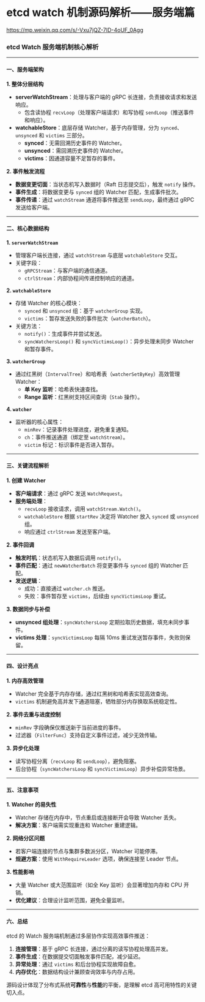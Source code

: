# etcd watch 机制源码解析——服务端篇

https://mp.weixin.qq.com/s/-Vxu7jQZ-7ID-4oUF_0Agg

### **etcd Watch 服务端机制核心解析**

---

#### **一、服务端架构**

**1. 整体分层结构**

- **serverWatchStream**：处理与客户端的 gRPC 长连接，负责接收请求和发送响应。
  - 包含读协程 `recvLoop`（处理客户端请求）和写协程 `sendLoop`（推送事件和响应）。
- **watchableStore**：底层存储 Watcher，基于内存管理，分为 `synced`、`unsynced` 和 `victims` 三部分。
  - **synced**：无需回溯历史事件的 Watcher。
  - **unsynced**：需回溯历史事件的 Watcher。
  - **victims**：因通道容量不足暂存的事件。

**2. 事件触发流程**

- **数据变更切面**：当状态机写入数据时（Raft 日志提交后），触发 `notify` 操作。
- **事件生成**：将数据变更与 `synced` 组的 Watcher 匹配，生成事件批次。
- **事件传递**：通过 `watchStream` 通道将事件推送至 `sendLoop`，最终通过 gRPC 发送给客户端。

---

#### **二、核心数据结构**

**1. `serverWatchStream`**

- 管理客户端长连接，通过 `watchStream` 与底层 `watchableStore` 交互。
- 关键字段：
  - `gRPCStream`：与客户端的通信通道。
  - `ctrlStream`：内部协程间传递控制响应的通道。

**2. `watchableStore`**

- 存储 Watcher 的核心模块：
  - `synced` 和 `unsynced` 组：基于 `watcherGroup` 实现。
  - `victims`：暂存发送失败的事件批次（`watcherBatch`）。
- 关键方法：
  - `notify()`：生成事件并尝试发送。
  - `syncWatchersLoop()` 和 `syncVictimsLoop()`：异步处理未同步 Watcher 和暂存事件。

**3. `watcherGroup`**

- 通过红黑树（`IntervalTree`）和哈希表（`watcherSetByKey`）高效管理 Watcher：
  - **单 Key 监听**：哈希表快速查找。
  - **Range 监听**：红黑树支持区间查询（`Stab` 操作）。

**4. `watcher`**

- 监听器的核心属性：
  - `minRev`：记录事件处理进度，避免重复通知。
  - `ch`：事件推送通道（绑定至 `watchStream`）。
  - `victim` 标记：标识事件是否进入暂存。

---

#### **三、关键流程解析**

**1. 创建 Watcher**

- **客户端请求**：通过 gRPC 发送 `WatchRequest`。
- **服务端处理**：
  - `recvLoop` 接收请求，调用 `watchStream.Watch()`。
  - `watchableStore` 根据 `startRev` 决定将 Watcher 放入 `synced` 或 `unsynced` 组。
  - 响应通过 `ctrlStream` 发送至客户端。

**2. 事件回调**

- **触发时机**：状态机写入数据后调用 `notify()`。
- **事件匹配**：通过 `newWatcherBatch` 将变更事件与 `synced` 组的 Watcher 匹配。
- **发送逻辑**：
  - 成功：直接通过 `watcher.ch` 推送。
  - 失败：事件暂存至 `victims`，后续由 `syncVictimsLoop` 重试。

**3. 数据同步与补偿**

- **unsynced 组处理**：`syncWatchersLoop` 定期拉取历史数据，填充未同步事件。
- **victims 处理**：`syncVictimsLoop` 每隔 10ms 重试发送暂存事件，失败则保留。

---

#### **四、设计亮点**

**1. 内存高效管理**

- Watcher 完全基于内存存储，通过红黑树和哈希表实现高效查询。
- `victims` 机制避免高并发下通道阻塞，牺牲部分内存换取系统稳定性。

**2. 事件去重与进度控制**

- `minRev` 字段确保仅推送新于当前进度的事件。
- 过滤器（`FilterFunc`）支持自定义事件过滤，减少无效传输。

**3. 异步化处理**

- 读写协程分离（`recvLoop` 和 `sendLoop`），避免阻塞。
- 后台协程（`syncWatchersLoop` 和 `syncVictimsLoop`）异步补偿异常场景。

---

#### **五、注意事项**

**1. Watcher 的易失性**

- Watcher 存储在内存中，节点重启或连接断开会导致 Watcher 丢失。
- **解决方案**：客户端需实现重连和 Watcher 重建逻辑。

**2. 网络分区问题**

- 若客户端连接的节点与集群多数派分区，Watcher 可能停滞。
- **规避方案**：使用 `WithRequireLeader` 选项，确保连接至 Leader 节点。

**3. 性能影响**

- 大量 Watcher 或大范围监听（如全 Key 监听）会显著增加内存和 CPU 开销。
- **优化建议**：合理设计监听范围，避免全量监听。

---

#### **六、总结**

etcd 的 Watch 服务端机制通过多层协作实现高效事件推送：

1. **连接管理**：基于 gRPC 长连接，通过分离的读写协程处理高并发。
2. **事件生成**：在数据提交切面触发事件匹配，减少延迟。
3. **异常处理**：通过 `victims` 和后台协程实现故障自愈。
4. **内存优化**：数据结构设计兼顾查询效率与内存占用。

源码设计体现了分布式系统**可靠性**与**性能**的平衡，是理解 etcd 高可用特性的关键切入点。
